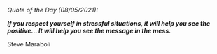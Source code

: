*Quote of the Day (08/05/2021):*

_**If you respect yourself in stressful situations, it will help you see the positive… It will help you see the message in the mess.**_

Steve Maraboli